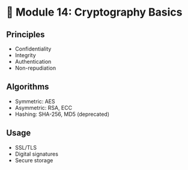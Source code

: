 # 🔐 Module 14: Cryptography Basics

## Principles
- Confidentiality
- Integrity
- Authentication
- Non-repudiation

## Algorithms
- Symmetric: AES
- Asymmetric: RSA, ECC
- Hashing: SHA-256, MD5 (deprecated)

## Usage
- SSL/TLS
- Digital signatures
- Secure storage
